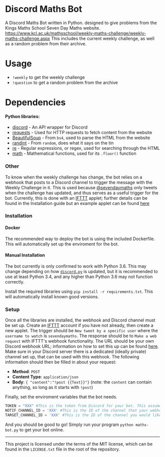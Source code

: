 # Discord Maths Bot
A Discord Maths Bot written in Python. designed to give problems from the Kings Maths School Seven Day Maths website. https://www.kcl.ac.uk/mathsschool/weekly-maths-challenge/weekly-maths-challenge.aspx This includes the current weekly challenge, as well as a random problem from their archive.

# Usage
  - `!weekly` to get the weekly challenge
  - `!question` to get a random problem from the archive

# Dependencies
#### Python libraries:
* [discord](http://discordpy.readthedocs.io/en/latest/api.html) - An API wrapper for Discord
* [requests](http://docs.python-requests.org/en/master/) - Used for HTTP requests to fetch content from the website
* [BeautifulSoup](https://www.crummy.com/software/BeautifulSoup/bs4/doc/) - From `bs4`, used to parse the HTML from the website
* [randint](https://docs.python.org/3/library/random.html) - From `random`, does what it says on the tin
* [re](https://docs.python.org/3/library/re.html) - Regular expressions, or regex, used for searching through the HTML
* [math](https://docs.python.org/3/library/math.html) - Mathematical functions, used for its `.floor()` function

### Other
To know when the weekly challenge has change, the bot relies on a webhook that posts to a Discord channel to trigger the message with the Weekly Challenge in it. This is used because [@sevendaymaths](http://twitter.com/sevendaymaths) only tweets when the challenge has updated, and thus serves as a useful trigger for the bot. Currently, this is done with an [IFTTT](https://ifttt.com/) applet; further details can be found in the Installation guide but an example applet can be found [here]()

### Installation
#### Docker
The recommended way to deploy the bot is using the included Dockerfile. This will automatically set up the enviroment for the bot.

#### Manual Installation
The bot currently is only confirmed to work with Python 3.6. This may change depending on how [`discord.py`](https://github.com/Rapptz/discord.py) is updated, but it is recommended to use at least Python 3.4, and any higher than Python 3.6 may not function correctly.

Install the required libraries using `pip install -r requirements.txt`. This will automatically install known good versions.

### Setup
Once all the libraries are installed, the webhook and Discord channel must be set up. Create an [IFTTT](https://ifttt.com) account if you have not already, then create a new applet.
The trigger should be `New tweet by a specific user` where the `username to watch` is `sevendaymaths`. The response should be to `Make a web request` with IFTTT's webhook functionality. The URL should be your own Discord webhook URL; information on how to set this up can be found [here](https://support.discordapp.com/hc/en-us/articles/228383668-Intro-to-Webhooks). Make sure in your Discord server there is a dedicated (ideally private) channel set up, that can be used with this webhook.
The following information should then be filled in about your request:
- **Method**: `POST`
- **Content Type**: `application/json`
- **Body**: `{ "content":"!post {{Text}}"}` (note: the `content` can contain anything, so long as it starts with `!post`)



Finally, set the enviroment variables that the bot needs.
```python
TOKEN = "XXX" #This is the token from Discord for your bot. This assumes your bot has been created and set up already.
NOTIF_CHANNEL_ID = 'XXX' #This is the ID of the channel that your webhook will send messages to
TARGET_CHANNEL_ID = 'XXX' #This is the ID of the channel you would like the bot to send the message containing the Weekly Challenge to
```

And you should be good to go! Simply run your program `python maths-bot.py` to get your bot online.

---
This project is licensed under the terms of the MIT license, which can be found in the `LICENSE.txt` file in the root of the repository.
